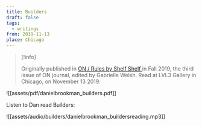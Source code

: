 ```yaml
---
title: Builders
draft: false
tags:
  - writings
from: 2019-11-13
place: Chicago
---
```


> [!info] 
> 
> Originally published in [ON / Rules by Shelf Shelf ](https://shelfshelf.store/publications/on-rules)  in Fall 2019, the third issue of ON journal, edited by Gabrielle Welsh. Read at LVL3 Gallery in Chicago, on November 13 2019.


![[assets/pdf/danielbrookman_builders.pdf]]

Listen to Dan read Builders:

![[assets/audio/builders/danielbrookman_buildersreading.mp3]]
